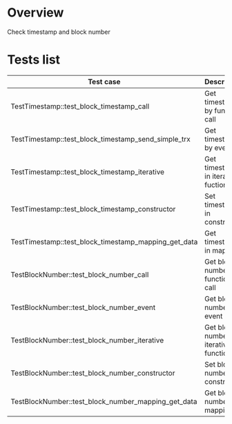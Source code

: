 # Overview

Check timestamp and block number

# Tests list

| Test case                                                  | Description                                         | XFailed |
|------------------------------------------------------------|-----------------------------------------------------|---------|
| TestTimestamp::test_block_timestamp_call                   | Get timestamp by function call                      |         |
| TestTimestamp::test_block_timestamp_send_simple_trx        | Get timestamp by event                              |         |
| TestTimestamp::test_block_timestamp_iterative              | Get timestamp in iterative fuction                  |         |
| TestTimestamp::test_block_timestamp_constructor            | Set timestamp in constructor                        |         |
| TestTimestamp::test_block_timestamp_mapping_get_data       | Get timestamp in mapping                            |         |
| TestBlockNumber::test_block_number_call                    | Get block number by function call                   |         |
| TestBlockNumber::test_block_number_event                   | Get block number by event                           |         |
| TestBlockNumber::test_block_number_iterative               | Get block number in iterative function              |         |
| TestBlockNumber::test_block_number_constructor             | Set block number in constructor                     |         |
| TestBlockNumber::test_block_number_mapping_get_data        | Get block number in mapping                         |         |
